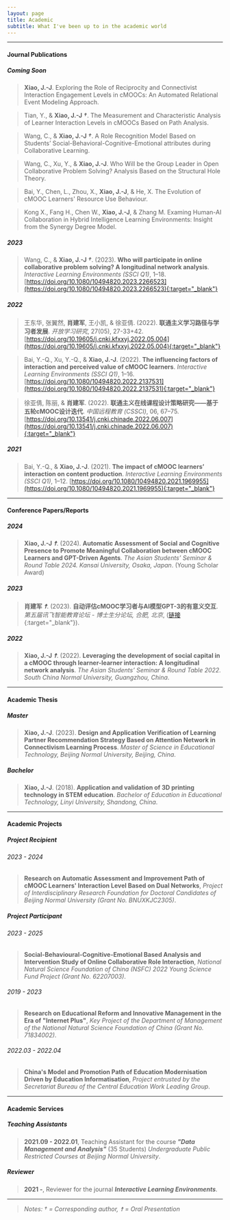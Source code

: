 ```yaml
---
layout: page
title: Academic
subtitle: What I've been up to in the academic world
---
```


------------------------
#### Journal Publications

<!-- ##### Working On
> 学习理论的发展与在线学习平台的演进研究.

> 新一代在线学习平台研究——cMOOC平台的设计与实现.

> 社区型课程教学范式研究. -->

##### Coming Soon
> **Xiao, J.-J**. Exploring the Role of Reciprocity and Connectivist Interaction Engagement Levels in
cMOOCs: An Automated Relational Event Modeling Approach.

> Tian, Y., & **Xiao, J.-J _†_**. The Measurement and Characteristic Analysis of Learner Interaction Levels in cMOOCs Based on Path Analysis.

> Wang, C., & **Xiao, J.-J _†_**. A Role Recognition Model Based on Students’ Social-Behavioral-Cognitive-Emotional attributes during Collaborative Learning.

> Wang, C., Xu, Y., & **Xiao, J.-J**. Who Will be the Group Leader in Open Collaborative Problem Solving? Analysis Based on the Structural Hole Theory.

> Bai, Y., Chen, L., Zhou, X., **Xiao, J.-J**, & He, X. The Evolution of cMOOC Learners' Resource Use Behaviour.

> Kong X., Fang H., Chen W., **Xiao, J.-J**, & Zhang M. Examing Human-AI Collaboration in Hybrid Intelligence Learning Environments: Insight from the Synergy Degree Model.

##### 2023
> Wang, C., & **Xiao, J.-J _†_**. (2023). **Who will participate in online collaborative problem solving? A longitudinal network analysis**. _Interactive Learning Environments_ _(SSCI Q1)_, 1–18. [https://doi.org/10.1080/10494820.2023.2266523](https://doi.org/10.1080/10494820.2023.2266523){:target="_blank"}

##### 2022
> 王东华, 张翼然, **肖建军**, 王小凯, & 徐亚倩. (2022). **联通主义学习路径与学习者发展**. _开放学习研究_, 27(05), 27-33+42. [https://doi.org/10.19605/j.cnki.kfxxyj.2022.05.004](https://doi.org/10.19605/j.cnki.kfxxyj.2022.05.004){:target="_blank"}  

>Bai, Y.-Q., Xu, Y.-Q., & **Xiao, J.-J**. (2022). **The influencing factors of interaction and perceived value of cMOOC learners**. _Interactive Learning Environments_ _(SSCI Q1)_, 1–16. [https://doi.org/10.1080/10494820.2022.2137531](https://doi.org/10.1080/10494820.2022.2137531){:target="_blank"}  

> 徐亚倩, 陈丽, & **肖建军**. (2022). **联通主义在线课程设计策略研究——基于五轮cMOOC设计迭代**. _中国远程教育_ _(CSSCI)_, 06, 67–75. [https://doi.org/10.13541/j.cnki.chinade.2022.06.007](https://doi.org/10.13541/j.cnki.chinade.2022.06.007){:target="_blank"}  

##### 2021
> Bai, Y.-Q., & **Xiao, J.-J**. (2021). **The impact of cMOOC learners’ interaction on content production**. _Interactive Learning Environments_ _(SSCI Q1)_, 1–12. [https://doi.org/10.1080/10494820.2021.1969955](https://doi.org/10.1080/10494820.2021.1969955){:target="_blank"}  

------------------------
#### Conference Papers/Reports

##### 2024
> **Xiao, J.-J _☨_**. (2024). **Automatic Assessment of Social and Cognitive Presence to Promote Meaningful Collaboration between cMOOC Learners and GPT-Driven Agents**. _The Asian Students’ Seminar & Round Table 2024. Kansai University, Osaka, Japan_. (Young Scholar Award)

##### 2023
> **肖建军 _☨_**. (2023). **自动评估cMOOC学习者与AI模型GPT-3的有意义交互**. _第五届讯飞智能教育论坛 - 博士生分论坛, 合肥, 北京_, ([链接](https://mp.weixin.qq.com/s/7-_0mHfx5NYpbzTdo-aESg){:target="_blank"}).

##### 2022
> **Xiao, J.-J _☨_**. (2022). **Leveraging the development of social capital in a cMOOC through learner-learner interaction: A longitudinal network analysis**. _The Asian Students’ Seminar & Round Table 2022. South China Normal University, Guangzhou, China_.

------------------------
#### Academic Thesis

##### Master
> **Xiao, J.-J**. (2023). **Design and Application Verification of Learning Partner Recommendation Strategy Based on Attention Network in Connectivism Learning Process**. _Master of Science in Educational Technology, Beijing Normal University, Beijing, China_.

##### Bachelor
> **Xiao, J.-J**. (2018). **Application and validation of 3D printing technology in STEM education**. _Bachelor of Education in Educational Technology, Linyi University, Shandong, China_.

------------------------
#### Academic Projects

##### Project Recipient
###### 2023 - 2024
> **Research on Automatic Assessment and Improvement Path of cMOOC Learners' Interaction Level Based on Dual Networks**, _Project of Interdisciplinary Research Foundation for Doctoral Candidates of Beijing Normal University (Grant No. BNUXKJC2305)_.

##### Project Participant
###### 2023 - 2025
> **Social-Behavioural-Cognitive-Emotional Based Analysis and Intervention Study of Online Collaborative Role Interaction**, _National Natural Science Foundation of China (NSFC) 2022 Young Science Fund Project (Grant No. 62207003)_.

###### 2019 - 2023
> **Research on Educational Reform and Innovative Management in the Era of "Internet Plus"**, _Key Project of the Department of Management of the National Natural Science Foundation of China (Grant No. 71834002)_.

###### 2022.03 - 2022.04
> **China's Model and Promotion Path of Education Modernisation Driven by Education Informatisation**, _Project entrusted by the Secretariat Bureau of the Central Education Work Leading Group_.

------------------------
#### Academic Services

##### Teaching Assistants
> **2021.09 - 2022.01**, Teaching Assistant for the course **_"Data Management and Analysis"_** (35 Students) _Undergraduate Public Restricted Courses at Beijing Normal University_.

##### Reviewer
> **2021 -**, Reviewer for the journal **_Interactive Learning Environments_**.

------------------------
> *Notes: † = Corresponding author, ☨ = Oral Presentation*
